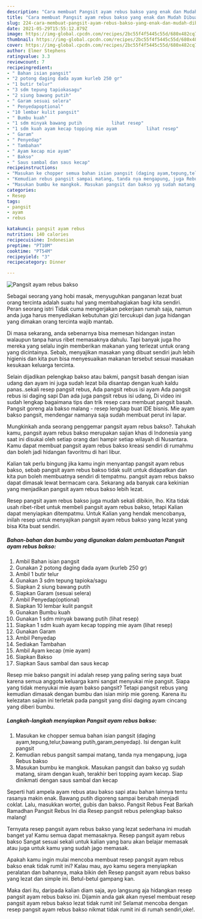 ```yaml
---
description: "Cara membuat Pangsit ayam rebus bakso yang enak dan Mudah Dibuat"
title: "Cara membuat Pangsit ayam rebus bakso yang enak dan Mudah Dibuat"
slug: 224-cara-membuat-pangsit-ayam-rebus-bakso-yang-enak-dan-mudah-dibuat
date: 2021-05-29T15:55:12.879Z
image: https://img-global.cpcdn.com/recipes/2bc55f4f5445c55d/680x482cq70/pangsit-ayam-rebus-bakso-foto-resep-utama.jpg
thumbnail: https://img-global.cpcdn.com/recipes/2bc55f4f5445c55d/680x482cq70/pangsit-ayam-rebus-bakso-foto-resep-utama.jpg
cover: https://img-global.cpcdn.com/recipes/2bc55f4f5445c55d/680x482cq70/pangsit-ayam-rebus-bakso-foto-resep-utama.jpg
author: Elmer Stephens
ratingvalue: 3.3
reviewcount: 7
recipeingredient:
- " Bahan isian pangsit"
- "2 potong daging dada ayam kurleb 250 gr"
- "1 butir telur"
- "3 sdm tepung tapiokasagu"
- "2 siung bawang putih"
- " Garam sesuai selera"
- " Penyedapoptional"
- "10 lembar kulit pangsit"
- " Bumbu kuah"
- "1 sdm minyak bawang putih           lihat resep"
- "1 sdm kuah ayam kecap topping mie ayam           lihat resep"
- " Garam"
- " Penyedap"
- " Tambahan"
- " Ayam kecap mie ayam"
- " Bakso"
- " Saus sambal dan saus kecap"
recipeinstructions:
- "Masukan ke chopper semua bahan isian pangsit (daging ayam,tepung,telur,bawang putih,garam,penyedap). Isi dengan kulit pangsit"
- "Kemudian rebus pangsit sampai matang, tanda nya mengapung, juga Rebus bakso"
- "Masukan bumbu ke mangkok. Masukan pangsit dan bakso yg sudah matang, siram dengan kuah, terakhir beri topping ayam kecap. Siap dinikmati dengan saus sambal dan kecap"
categories:
- Resep
tags:
- pangsit
- ayam
- rebus

katakunci: pangsit ayam rebus 
nutrition: 140 calories
recipecuisine: Indonesian
preptime: "PT10M"
cooktime: "PT54M"
recipeyield: "3"
recipecategory: Dinner

---
```



![Pangsit ayam rebus bakso](https://img-global.cpcdn.com/recipes/2bc55f4f5445c55d/680x482cq70/pangsit-ayam-rebus-bakso-foto-resep-utama.jpg)

Sebagai seorang yang hobi masak, menyuguhkan panganan lezat buat orang tercinta adalah suatu hal yang membahagiakan bagi kita sendiri. Peran seorang istri Tidak cuma mengerjakan pekerjaan rumah saja, namun anda juga harus menyediakan kebutuhan gizi tercukupi dan juga hidangan yang dimakan orang tercinta wajib mantab.

Di masa  sekarang, anda sebenarnya bisa memesan hidangan instan walaupun tanpa harus ribet memasaknya dahulu. Tapi banyak juga lho mereka yang selalu ingin memberikan makanan yang terlezat untuk orang yang dicintainya. Sebab, menyajikan masakan yang dibuat sendiri jauh lebih higienis dan kita pun bisa menyesuaikan makanan tersebut sesuai masakan kesukaan keluarga tercinta. 

Selain dijadikan pelengkap bakso atau bakmi, pangsit basah dengan isian udang dan ayam ini juga sudah lezat bila disantap dengan kuah kaldu panas..sekali resep pangsit rebus, Ada pangsit rebus isi ayam Ada pangsit rebus isi daging sapi Dan ada juga pangsit rebus isi udang, Di video ini sudah lengkap bagaimana tips dan trik resep cara membuat pangsit basah. Pangsit goreng ala bakso malang - resep lengkap buat IDE bisnis. Mie ayam bakso pangsit, mendengar namanya saja sudah membuat perut ini lapar.

Mungkinkah anda seorang penggemar pangsit ayam rebus bakso?. Tahukah kamu, pangsit ayam rebus bakso merupakan sajian khas di Indonesia yang saat ini disukai oleh setiap orang dari hampir setiap wilayah di Nusantara. Kamu dapat membuat pangsit ayam rebus bakso kreasi sendiri di rumahmu dan boleh jadi hidangan favoritmu di hari libur.

Kalian tak perlu bingung jika kamu ingin menyantap pangsit ayam rebus bakso, sebab pangsit ayam rebus bakso tidak sulit untuk didapatkan dan kita pun boleh membuatnya sendiri di tempatmu. pangsit ayam rebus bakso dapat dimasak lewat bermacam cara. Sekarang ada banyak cara kekinian yang menjadikan pangsit ayam rebus bakso lebih lezat.

Resep pangsit ayam rebus bakso juga mudah sekali dibikin, lho. Kita tidak usah ribet-ribet untuk membeli pangsit ayam rebus bakso, tetapi Kalian dapat menyiapkan ditempatmu. Untuk Kalian yang hendak mencobanya, inilah resep untuk menyajikan pangsit ayam rebus bakso yang lezat yang bisa Kita buat sendiri.

<!--inarticleads1-->

##### Bahan-bahan dan bumbu yang digunakan dalam pembuatan Pangsit ayam rebus bakso:

1. Ambil  Bahan isian pangsit
1. Gunakan 2 potong daging dada ayam (kurleb 250 gr)
1. Ambil 1 butir telur
1. Gunakan 3 sdm tepung tapioka/sagu
1. Siapkan 2 siung bawang putih
1. Siapkan  Garam (sesuai selera)
1. Ambil  Penyedap(optional)
1. Siapkan 10 lembar kulit pangsit
1. Gunakan  Bumbu kuah
1. Gunakan 1 sdm minyak bawang putih           (lihat resep)
1. Siapkan 1 sdm kuah ayam kecap topping mie ayam           (lihat resep)
1. Gunakan  Garam
1. Ambil  Penyedap
1. Sediakan  Tambahan
1. Ambil  Ayam kecap (mie ayam)
1. Siapkan  Bakso
1. Siapkan  Saus sambal dan saus kecap


Resep mie bakso pangsit ini adalah resep yang paling sering saya buat karena semua anggota keluarga kami sangat menyukai mie pangsit. Siapa yang tidak menyukai mie ayam bakso pangsit? Tetapi pangsit rebus yang kemudian dimasak dengan bumbu dan isian mirip mie goreng. Karena itu kelezatan sajian ini terletak pada pangsit yang diisi daging ayam cincang yang diberi bumbu. 

<!--inarticleads2-->

##### Langkah-langkah menyiapkan Pangsit ayam rebus bakso:

1. Masukan ke chopper semua bahan isian pangsit (daging ayam,tepung,telur,bawang putih,garam,penyedap). Isi dengan kulit pangsit
1. Kemudian rebus pangsit sampai matang, tanda nya mengapung, juga Rebus bakso
1. Masukan bumbu ke mangkok. Masukan pangsit dan bakso yg sudah matang, siram dengan kuah, terakhir beri topping ayam kecap. Siap dinikmati dengan saus sambal dan kecap


Seperti hati ampela ayam rebus atau bakso sapi atau bahan lainnya tentu rasanya makin enak. Bawang putih digoreng sampai berubah menjadi coklat. Lalu, masukkan wortel, gubis dan bakso. Pangsit Rebus Feat Barkah Ramadhan Pangsit Rebus Ini dia Resep pangsit rebus pelengkap bakso malang! 

Ternyata resep pangsit ayam rebus bakso yang lezat sederhana ini mudah banget ya! Kamu semua dapat memasaknya. Resep pangsit ayam rebus bakso Sangat sesuai sekali untuk kalian yang baru akan belajar memasak atau juga untuk kamu yang sudah jago memasak.

Apakah kamu ingin mulai mencoba membuat resep pangsit ayam rebus bakso enak tidak rumit ini? Kalau mau, ayo kamu segera menyiapkan peralatan dan bahannya, maka bikin deh Resep pangsit ayam rebus bakso yang lezat dan simple ini. Betul-betul gampang kan. 

Maka dari itu, daripada kalian diam saja, ayo langsung aja hidangkan resep pangsit ayam rebus bakso ini. Dijamin anda gak akan nyesel membuat resep pangsit ayam rebus bakso lezat tidak rumit ini! Selamat mencoba dengan resep pangsit ayam rebus bakso nikmat tidak rumit ini di rumah sendiri,oke!.

